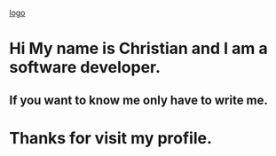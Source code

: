 [logo](<img src="https://i.ibb.co/L8PdRhh/imagen-github.jpg" alt="imagen-github" border="0">)

# Hi My name is Christian and I am a software developer.
## If you want to know me only have to write me.
# Thanks for visit my profile.